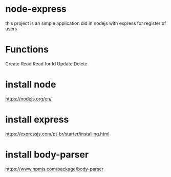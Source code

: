 ﻿# node-express
 this project is an simple application did in nodejs with express for register of users
 # Functions 
   Create
   Read
   Read for Id
   Update
   Delete
# install node
  https://nodejs.org/en/
# install express
https://expressjs.com/pt-br/starter/installing.html

# install body-parser
https://www.npmjs.com/package/body-parser
